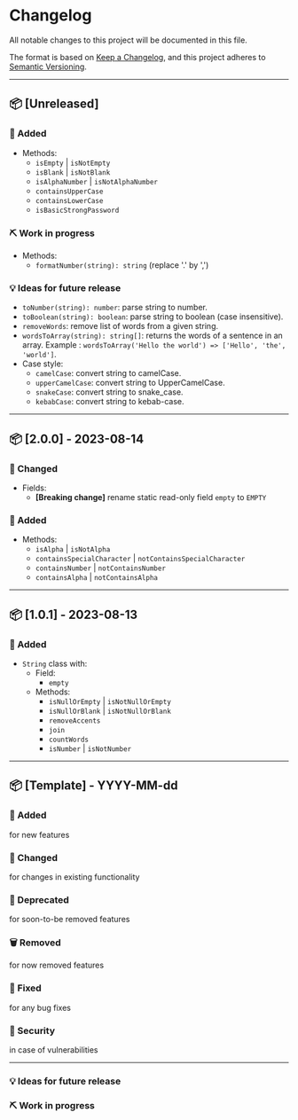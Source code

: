 # Changelog

All notable changes to this project will be documented in this file.

The format is based on [Keep a Changelog](https://keepachangelog.com/en/1.0.0/),
and this project adheres to [Semantic Versioning](https://semver.org/spec/v2.0.0.html).

---

## 📦 [Unreleased] 

### 💎 Added

- Methods:
  - `isEmpty` | `isNotEmpty`
  - `isBlank` | `isNotBlank`
  - `isAlphaNumber` | `isNotAlphaNumber`
  - `containsUpperCase`
  - `containsLowerCase`
  - `isBasicStrongPassword`

### ⛏️ Work in progress

- Methods:
  - `formatNumber(string): string` (replace '.' by ',')

### 💡 Ideas for future release

- `toNumber(string): number`: parse string to number.
- `toBoolean(string): boolean`: parse string to boolean (case insensitive).
- `removeWords`: remove list of words from a given string.
- `wordsToArray(string): string[]`: returns the words of a sentence in an array.
    Example : `wordsToArray('Hello the world') => ['Hello', 'the', 'world']`.
- Case style:
  - `camelCase`: convert string to camelCase.
  - `upperCamelCase`: convert string to UpperCamelCase.
  - `snakeCase`: convert string to snake_case.
  - `kebabCase`: convert string to kebab-case.

---

## 📦 [2.0.0] - 2023-08-14

### 🔧 Changed 

- Fields:
  - **[Breaking change]** rename static read-only field `empty` to `EMPTY`

### 💎 Added

- Methods: 
  - `isAlpha` | `isNotAlpha`
  - `containsSpecialCharacter` | `notContainsSpecialCharacter`
  - `containsNumber` | `notContainsNumber`
  - `containsAlpha` | `notContainsAlpha`

---

## 📦 [1.0.1] - 2023-08-13

### 💎 Added

- `String` class with:
  - Field:
    - `empty`
  - Methods:
    - `isNullOrEmpty` | `isNotNullOrEmpty`
    - `isNullOrBlank` | `isNotNullOrBlank`
    - `removeAccents`
    - `join`
    - `countWords`
    - `isNumber` | `isNotNumber`

---

## 📦 [Template] - YYYY-MM-dd

### 💎 Added
for new features

### 🔧 Changed
for changes in existing functionality

### 🚧 Deprecated
for soon-to-be removed features

### 🗑️ Removed
for now removed features

### 🐞 Fixed
for any bug fixes

### 🦺 Security
in case of vulnerabilities

--- 

### 💡 Ideas for future release
### ⛏️ Work in progress
